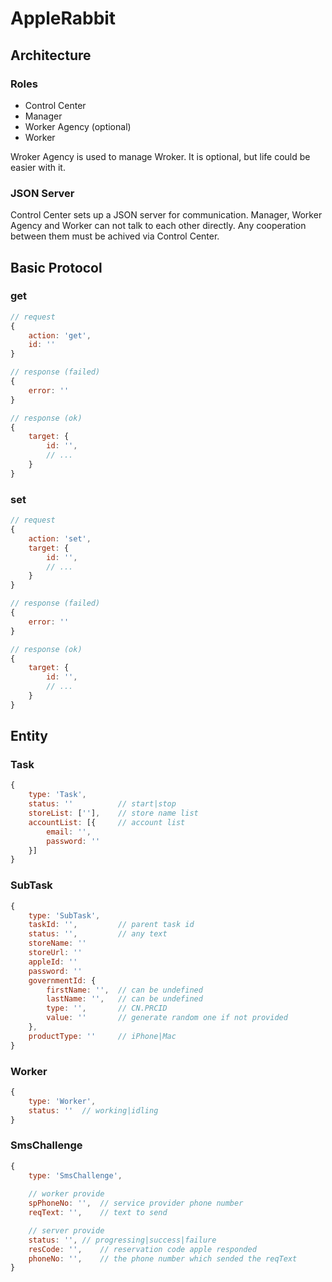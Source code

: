 # AppleRabbit

## Architecture

### Roles

- Control Center
- Manager
- Worker Agency (optional)
- Worker

Wroker Agency is used to manage Wroker. It is optional, but life could be easier with it.

### JSON Server

Control Center sets up a JSON server for communication. Manager, Worker Agency and Worker can not talk to each other directly. Any cooperation between them must be achived via Control Center.

## Basic Protocol

### get
```javascript
// request
{
	action: 'get',
	id: ''
}

// response (failed)
{
	error: ''
}

// response (ok)
{
	target: {
		id: '',
		// ...
	}
}
```

### set

```javascript
// request
{
	action: 'set',
	target: {
		id: '',
		// ...
	}
}

// response (failed)
{
	error: ''
}

// response (ok)
{
	target: {
		id: '',
		// ...
	}
}
```

## Entity

### Task

```javascript
{
	type: 'Task',
	status: ''	        // start|stop
	storeList: [''],    // store name list
	accountList: [{     // account list
	    email: '',
	    password: ''
	}]
}
```

### SubTask

```javascript
{
    type: 'SubTask',
    taskId: '',         // parent task id
    status: '',         // any text
	storeName: ''
	storeUrl: ''
	appleId: ''
	password: ''
	governmentId: {
		firstName: '',	// can be undefined
		lastName: '',	// can be undefined
		type: '',		// CN.PRCID
		value: ''		// generate random one if not provided
	},
	productType: ''		// iPhone|Mac
}
```

### Worker

```javascript
{
	type: 'Worker',
	status: ''	// working|idling
}
```

### SmsChallenge

```javascript
{
	type: 'SmsChallenge',
	
	// worker provide
	spPhoneNo: '',	// service provider phone number
	reqText: '',	// text to send

	// server provide
	status: '',	// progressing|success|failure
	resCode: '',	// reservation code apple responded
	phoneNo: '',	// the phone number which sended the reqText
}
```
